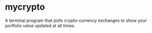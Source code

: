 # mycrypto
A terminal program that polls crypto-currency exchanges to show your portfolio value updated at all times.
